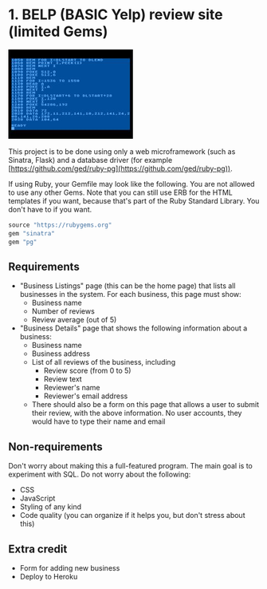 # 1. BELP (BASIC Yelp) review site (limited Gems)

![thumbnail](thumb.jpg)

This project is to be done using only a web microframework (such as Sinatra, Flask) and a database driver (for example [https://github.com/ged/ruby-pg](https://github.com/ged/ruby-pg)).

If using Ruby, your Gemfile may look like the following. You are not allowed to use any other Gems. Note that you can still use ERB for the HTML templates if you want, because that's part of the Ruby Standard Library. You don't have to if you want.

```ruby
source "https://rubygems.org"
gem "sinatra"
gem "pg"
```

## Requirements

- "Business Listings" page (this can be the home page) that lists all businesses in the system. For each business, this page must show:
    - Business name
    - Number of reviews
    - Review average (out of 5)
- "Business Details" page that shows the following information about a business:
    - Business name
    - Business address
    - List of all reviews of the business, including
        - Review score (from 0 to 5)
        - Review text
        - Reviewer's name
        - Reviewer's email address
    - There should also be a form on this page that allows a user to submit their review, with the above information. No user accounts, they would have to type their name and email

## Non-requirements

Don't worry about making this a full-featured program. The main goal is to experiment with SQL. Do not worry about the following:

- CSS
- JavaScript
- Styling of any kind
- Code quality (you can organize if it helps you, but don't stress about this)

## Extra credit

- Form for adding new business
- Deploy to Heroku